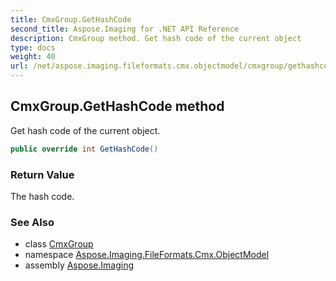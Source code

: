 ```yaml
---
title: CmxGroup.GetHashCode
second_title: Aspose.Imaging for .NET API Reference
description: CmxGroup method. Get hash code of the current object
type: docs
weight: 40
url: /net/aspose.imaging.fileformats.cmx.objectmodel/cmxgroup/gethashcode/
---
```

## CmxGroup.GetHashCode method

Get hash code of the current object.

```csharp
public override int GetHashCode()
```

### Return Value

The hash code.

### See Also

* class [CmxGroup](../)
* namespace [Aspose.Imaging.FileFormats.Cmx.ObjectModel](../../cmxgroup/)
* assembly [Aspose.Imaging](../../../)


